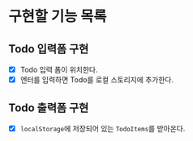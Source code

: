 # 구현할 기능 목록

## Todo 입력폼 구현

- [x] Todo 입력 폼이 위치한다.
- [x] 엔터를 입력하면 Todo를 로컬 스토리지에 추가한다.

## Todo 출력폼 구현

- [x] `localStorage`에 저장되어 있는 `TodoItems`를 받아온다.
